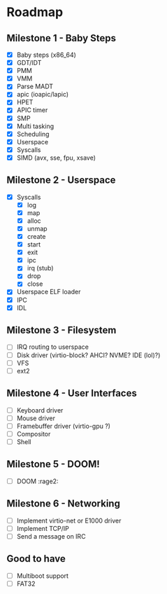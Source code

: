 # Roadmap

## Milestone 1 - Baby Steps

- [x] Baby steps (x86_64)
- [x] GDT/IDT
- [x] PMM
- [x] VMM
- [x] Parse MADT
- [x] apic (ioapic/lapic)
- [x] HPET
- [x] APIC timer
- [x] SMP
- [x] Multi tasking
- [x] Scheduling
- [x] Userspace
- [x] Syscalls
- [x] SIMD (avx, sse, fpu, xsave)

## Milestone 2 - Userspace

- [x] Syscalls
  - [x] log
  - [x] map
  - [x] alloc
  - [x] unmap
  - [x] create
  - [x] start
  - [x] exit
  - [x] ipc
  - [x] irq (stub)
  - [x] drop
  - [x] close
- [x] Userspace ELF loader
- [x] IPC
- [x] IDL

## Milestone 3 - Filesystem

- [ ] IRQ routing to userspace
- [ ] Disk driver (virtio-block? AHCI? NVME? IDE (lol)?)
- [ ] VFS
- [ ] ext2

## Milestone 4 - User Interfaces

- [ ] Keyboard driver
- [ ] Mouse driver
- [ ] Framebuffer driver (virtio-gpu ?)
- [ ] Compositor
- [ ] Shell

## Milestone 5 - DOOM!

- [ ] DOOM :rage2:

## Milestone 6 - Networking

- [ ] Implement virtio-net or E1000 driver
- [ ] Implement TCP/IP
- [ ] Send a message on IRC

## Good to have

- [ ] Multiboot support
- [ ] FAT32

